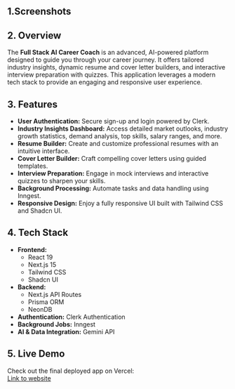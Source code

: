 ## 1.Screenshots


## 2. Overview

The **Full Stack AI Career Coach** is an advanced, AI-powered platform designed to guide you through your career journey. It offers tailored industry insights, dynamic resume and cover letter builders, and interactive interview preparation with quizzes. This application leverages a modern tech stack to provide an engaging and responsive user experience.

## 3. Features

- **User Authentication:** Secure sign-up and login powered by Clerk.
- **Industry Insights Dashboard:** Access detailed market outlooks, industry growth statistics, demand analysis, top skills, salary ranges, and more.
- **Resume Builder:** Create and customize professional resumes with an intuitive interface.
- **Cover Letter Builder:** Craft compelling cover letters using guided templates.
- **Interview Preparation:** Engage in mock interviews and interactive quizzes to sharpen your skills.
- **Background Processing:** Automate tasks and data handling using Inngest.
- **Responsive Design:** Enjoy a fully responsive UI built with Tailwind CSS and Shadcn UI.

## 4. Tech Stack

- **Frontend:**
  - React 19
  - Next.js 15 
  - Tailwind CSS 
  - Shadcn UI 
- **Backend:**
  - Next.js API Routes
  - Prisma ORM
  - NeonDB
- **Authentication:** Clerk Authentication
- **Background Jobs:** Inngest
- **AI & Data Integration:** Gemini API

## 5. Live Demo

Check out the final deployed app on Vercel:  
[Link to website](https://ai-career-coach-nu-five.vercel.app/)




